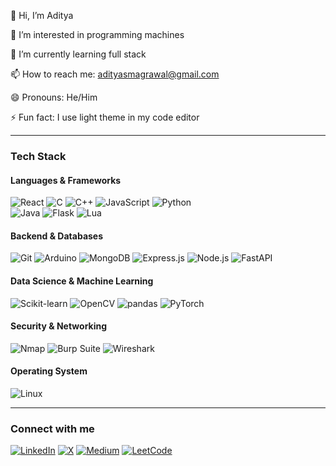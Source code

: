 👋 Hi, I’m Aditya

👀 I’m interested in programming machines

🌱 I’m currently learning full stack

📫 How to reach me: adityasmagrawal@gmail.com

😄 Pronouns: He/Him

⚡ Fun fact: I use light theme in my code editor

---

### Tech Stack

#### Languages & Frameworks  
![React](https://img.shields.io/badge/React-blue?style=flat&logo=react&logoSize=30) ![C](https://img.shields.io/badge/C-royalblue?style=flat&logo=c&logoSize=20) ![C++](https://img.shields.io/badge/CPP-royalblue?style=flat&logo=c%2B%2B&logoSize=20) ![JavaScript](https://img.shields.io/badge/Javascript-gray?style=flat&logo=javascript&logoSize=20) ![Python](https://img.shields.io/badge/Python-yellow?style=flat&logo=python&logoSize=20)  
![Java](https://img.shields.io/badge/Java-007396?style=flat&logo=java&logoColor=white)  ![Flask](https://img.shields.io/badge/Flask-000000?style=flat&logo=flask&logoColor=white)  ![Lua](https://img.shields.io/badge/Lua-000080?style=flat&logo=lua&logoColor=white)


#### Backend & Databases  
![Git](https://img.shields.io/badge/Git-%23FF6F61?style=flat&logo=git&logoColor=white) ![Arduino](https://img.shields.io/badge/Arduino-00979D?style=flat&logo=arduino&logoColor=white) ![MongoDB](https://img.shields.io/badge/MongoDB-47A248?style=flat&logo=mongodb&logoColor=white) ![Express.js](https://img.shields.io/badge/Express.js-000000?style=flat&logo=express&logoColor=white) ![Node.js](https://img.shields.io/badge/Node.js-339933?style=flat&logo=node.js&logoColor=white)  ![FastAPI](https://img.shields.io/badge/FastAPI-009688?style=flat&logo=fastapi&logoColor=white)  

#### Data Science & Machine Learning  
![Scikit-learn](https://img.shields.io/badge/scikit--learn-F7931E?style=flat&logo=scikit-learn&logoColor=white) ![OpenCV](https://img.shields.io/badge/OpenCV-5C3EE8?style=flat&logo=opencv&logoColor=white) ![pandas](https://img.shields.io/badge/pandas-150458?style=flat&logo=pandas&logoColor=white) ![PyTorch](https://img.shields.io/badge/PyTorch-EE4C2C?style=flat&logo=pytorch&logoColor=white)  

#### Security & Networking  
![Nmap](https://img.shields.io/badge/Nmap-87CF02?style=flat&logo=nmap&logoColor=black) ![Burp Suite](https://img.shields.io/badge/Burp_Suite-F58536?style=flat&logo=burpsuite&logoColor=white) ![Wireshark](https://img.shields.io/badge/Wireshark-1A7FC8?style=flat&logo=wireshark&logoColor=white)  

#### Operating System  
![Linux](https://img.shields.io/badge/Linux-FCC624?style=flat&logo=linux&logoColor=black)

---

### Connect with me  
[![LinkedIn](https://img.shields.io/badge/LinkedIn-0077B5?style=flat&logo=linkedin&logoColor=white)](https://linkedin.com/in/aditya-agrawal-71a70b316)
[![X](https://img.shields.io/badge/X-000000?style=flat&logo=twitter&logoColor=white)](https://x.com/AdityaAgra6130)
[![Medium](https://img.shields.io/badge/Medium-12100E?style=flat&logo=medium&logoColor=white)](https://medium.com/@adityasmagrawal)
[![LeetCode](https://img.shields.io/badge/LeetCode-FFA116?style=flat&logo=leetcode&logoColor=white)](https://leetcode.com/u/Mr_Robot_007/)
